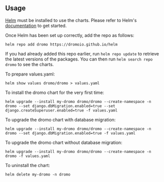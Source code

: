 ## Usage

[Helm](https://helm.sh) must be installed to use the charts.  Please refer to
Helm's [documentation](https://helm.sh/docs) to get started.

Once Helm has been set up correctly, add the repo as follows:

    helm repo add dromo https://dromoio.github.io/helm

If you had already added this repo earlier, run `helm repo update` to retrieve
the latest versions of the packages.  You can then run `helm search repo
dromo` to see the charts.

To prepare values.yaml:

    helm show values dromo/dromo > values.yaml

To install the dromo chart for the very first time:
    
    helm upgrade --install my-dromo dromo/dromo --create-namespace -n dromo --set django.dbMigration.enabled=true --set django.createSuperuser.enabled=true -f values.yaml

To upgrade the dromo chart with database migration:
    
    helm upgrade --install my-dromo dromo/dromo --create-namespace -n dromo --set django.dbMigration.enabled=true -f values.yaml

To upgrade the dromo chart without database migration:
    
    helm upgrade --install my-dromo dromo/dromo --create-namespace -n dromo -f values.yaml

To uninstall the chart:

    helm delete my-dromo -n dromo
